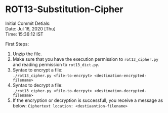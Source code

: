 # ROT13-Substitution-Cipher

Initial Commit Detials:\
  Date: Jul 16, 2020 [Thu]\
  Time: 15:36:12 IST
  
First Steps:
   1. Unzip the file.
   2. Make sure that you have the execution permission to `rot13_cipher.py`
      and reading permission to `rot13_dict.py`.
   3. Syntax to encrypt a file:\
      `./rot13_cipher.py <file-to-encrpyt> <destination-encrypted-filename>`
   4. Syntax to decrypt a file:\
      `./rot13_cipher.py <file-to-decrpyt> <destination-decrypted-filename>`
   5. If the encryption or decryption is successfull, you receive a message as below:
      `Ciphertext location: <destiaantion-filename>`
